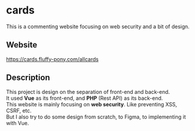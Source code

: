 # cards
This is a commenting website focusing on web security and a bit of design.

## Website
<https://cards.fluffy-pony.com/allcards>

## Description
This project is design on the separation of front-end and back-end.  
It used __Vue__ as its front-end, and __PHP__ (Rest API) as its back-end.  
This website is mainly focusing on __web security__. Like preventing XSS, CSRF, etc.  
But I also try to do some design from scratch, to Figma, to implementing it with Vue. 
